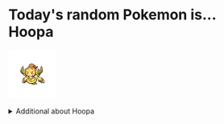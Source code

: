 # Today's random Pokemon is... Hoopa

![Hoopa shiny sprite](https://raw.githubusercontent.com/PokeAPI/sprites/master/sprites/pokemon/shiny/720.png)

<details>
<summary>Additional about Hoopa</summary>

| srpite type | image |
|------|------|
| front_default | ![Hoopa front_default sprite](https://raw.githubusercontent.com/PokeAPI/sprites/master/sprites/pokemon/720.png) | </details>